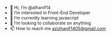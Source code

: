 - 👋 Hi, I’m @alhanif14
- 👀 I’m interested in Front-End Developer
- 🌱 I’m currently learning javascript
- 💞️ I’m looking to collaborate on anything
- 📫 How to reach me azizhanif1405@gmail.com


<!---
alhanif14/alhanif14 is a ✨ special ✨ repository because its `README.md` (this file) appears on your GitHub profile.
You can click the Preview link to take a look at your changes.
--->

